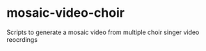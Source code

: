 # mosaic-video-choir
Scripts to generate a mosaic video from multiple choir singer video reocrdings
